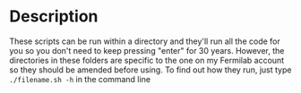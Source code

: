 # Description

These scripts can be run within a directory and they'll run all the code for you so you don't need to keep pressing "enter" for 30 years. However, the directories in these folders are specific to the one on my Fermilab account so they should be amended before using. To find out how they run, just type `./filename.sh -h` in the command line 
